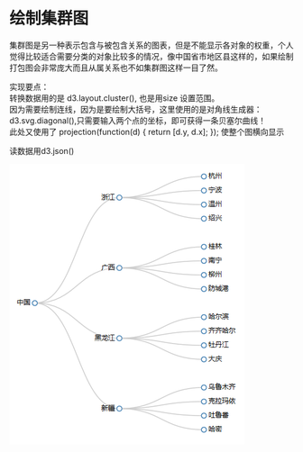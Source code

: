 绘制集群图
====
集群图是另一种表示包含与被包含关系的图表，但是不能显示各对象的权重，个人觉得比较适合需要分类的对象比较多的情况，像中国省市地区县这样的，如果绘制打包图会非常庞大而且从属关系也不如集群图这样一目了然。

实现要点：  
转换数据用的是 d3.layout.cluster(), 也是用size 设置范围。  
因为需要绘制连线，因为是要绘制大括号，这里使用的是对角线生成器：d3.svg.diagonal(),只需要输入两个点的坐标，即可获得一条贝塞尔曲线！  
此处又使用了 projection(function(d) { return [d.y, d.x]; }); 使整个图横向显示

读数据用d3.json()



![](https://github.com/lilyzhang728/d3.js/blob/master/cluster/img/demo.PNG)
